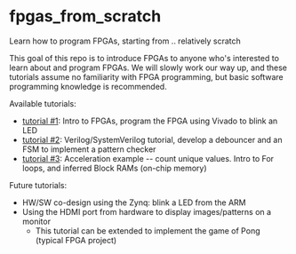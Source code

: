 # fpgas_from_scratch
Learn how to program FPGAs, starting from .. relatively scratch

This goal of this repo is to introduce FPGAs to anyone who's interested to learn about and program FPGAs.
We will slowly work our way up, and these tutorials assume no familiarity with FPGA programming, but basic software programming knowledge is recommended.

Available tutorials:
- [tutorial #1](https://github.com/sramxtr/fpgas_from_scratch/tree/main/tutorials/tutorial_1_intro_and_blink_led): Intro to FPGAs, program the FPGA using Vivado to blink an LED
- [tutorial #2](https://github.com/sramxtr/fpgas_from_scratch/tree/main/tutorials/tutorial_2_fsm_and_sim): Verilog/SystemVerilog tutorial, develop a debouncer and an FSM to implement a pattern checker
- [tutorial #3](https://github.com/sramxtr/fpgas_from_scratch/tree/main/tutorials/tutorial_3_forloops_and_inferred_bram): Acceleration example -- count unique values. Intro to For loops, and inferred Block RAMs (on-chip memory)

Future tutorials:
- HW/SW co-design using the Zynq: blink a LED from the ARM
- Using the HDMI port from hardware to display images/patterns on a monitor
  - This tutorial can be extended to implement the game of Pong (typical FPGA project)